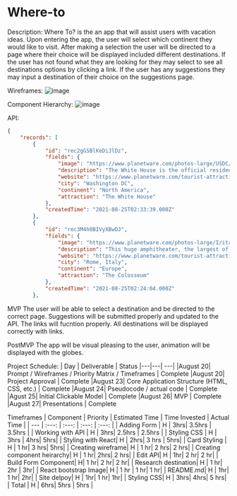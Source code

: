 # Where-to
Description: Where To? is the an app that will assist users with vacation ideas. Upon entering the app, the user will select which continent they would like to visit. After making a selection the user will be directed to a page where their choice will be displayed included different destinations. If the user has not found what they are looking for they may select to see all destinations options by clicking a link. If the user has any suggestions they may input a destination of their choice on the suggestions page.


Wireframes: 
![image](https://user-images.githubusercontent.com/87203079/130894046-dadeea6e-d013-4bb0-b6e3-2aad0a7cf9b3.png)






Component Hierarchy:
![image](https://user-images.githubusercontent.com/87203079/131071408-cc82d709-f509-408d-a5e8-319dd5271518.png)


API:
```json
{
    "records": [
        {
            "id": "rec2gGSBlKeDiJlDz",
            "fields": {
                "image": "https://www.planetware.com/photos-large/USDC/usa-washington-dc-white-house.jpg",
                "description": "The White House is the official residence of the President of the United States. The home of every president except George Washington, it was originally built by James Hoban in 1792, and after being burned down by British forces in 1814 was rebuilt in 1818.",
                "website": "https://www.planetware.com/tourist-attractions/district-of-columbia-usdc.htm",
                "city": "Washington DC",
                "continent": "North America",
                "attraction": "The White House"
            },
            "createdTime": "2021-08-25T02:33:39.000Z"
        },
        {
            "id": "rec3M4h0BIVyXBwDJ",
            "fields": {
                "image": "https://www.planetware.com/photos-large/I/italy-colosseum-day.jpg",
                "description": "This huge amphitheater, the largest of its kind ever built by the Roman Empire and the largest of their constructions to survive, remained a model for sports facilities right up to modern times.",
                "website": "https://www.planetware.com/tourist-attractions/italy-i.htm",
                "city": "Rome, Italy",
                "continent": "Europe",
                "attraction": "The Colosseum"
            },
            "createdTime": "2021-08-25T02:24:04.000Z"
        },
 ```
        

MVP 
The user will be able to select a destination and be directed to the correct page. Suggestions will be submitted properly and updated to the API. The links will fucntion properly. All destinations will be displayed correctly with links. 

PostMVP
The app will be visual pleasing to the user, animation will be displayed with the globes. 


Project Schedule: 
|  Day | Deliverable | Status
|---|---| ---|
|August 20| Prompt / Wireframes / Priority Matrix / Timeframes | Complete
|August 20| Project Approval | Complete
|August 23| Core Application Structure (HTML, CSS, etc.) | Complete
|August 24| Pseudocode / actual code | Complete
|Agust 25| Initial Clickable Model  | Complete
|August 26| MVP | Complete
|August 27| Presentations | Complete




Timeframes
| Component | Priority | Estimated Time | Time Invested | Actual Time |
| --- | :---: |  :---: | :---: | :---: |
| Adding Form | H | 3hrs| 3.5hrs | 3.5hrs |
| Working with API | H | 3hrs| 2.5hrs | 2.5hrs |
| Styling CSS | H | 3hrs | 4hrs| 5hrs|
| Styling with React| H | 2hrs| 3 hrs | 5hrs|
| Card Styling | H | 1 hr| 3 hrs| 5hrs|
| Creating wireframe| H | 1 hr| 2 hrs| 2 hrs|
| Creating component heirarchy| H | 1 hr| 2hrs| 2 hrs|
| Edit API| H | 1hr| 2 hr| 2 hr|
| Build Form Component| H| 1 hr| 2 hr| 2 hr|
| Research destination| H | 1 hr| 2hr | 3hr|
| React bootstrap Image| H | 1 hr | 1 hr| 1 hr|
| README.md| H | 1hr| 1 hr| 2hr|
| Site delpoy| H | 1hr| 1 hr| 1hr|
| Styling CSS| H | 3hrs| 4hrs| 5 hrs|
| Total | H | 6hrs| 5hrs | 5hrs |




